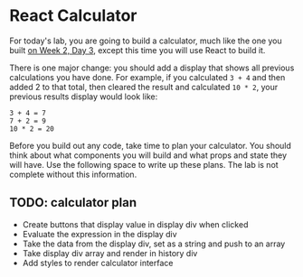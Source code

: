 # React Calculator

For today's lab, you are going to build a calculator, much like the one you built [on Week 2, Day 3](https://github.com/momentum-cohort-2018-07/lab-w2d3), except this time you will use React to build it.

There is one major change: you should add a display that shows all previous calculations you have done. For example, if you calculated `3 + 4` and then added 2 to that total, then cleared the result and calculated `10 * 2`, your previous results display would look like:

```
3 + 4 = 7
7 + 2 = 9
10 * 2 = 20
```

Before you build out any code, take time to plan your calculator. You should think about what components you will build and what props and state they will have. Use the following space to write up these plans. The lab is not complete without this information.

## TODO: calculator plan

- Create buttons that display value in display div when clicked
- Evaluate the expression in the display div
- Take the data from the display div, set as a string and push to an     array
- Take display div array and render in history div
- Add styles to render calculator interface

